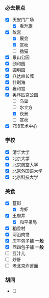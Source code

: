 ### 必去景点

- [x] 天安门广场
  - [x] 看升旗
- [x] 故宫
  - [x] 展会
  - [x] 赏秋
  - [ ] 撸猫
- [x] 景山公园
- [x] 颐和园
- [x] 圆明园
- [x] 八达岭长城
- [x] 什刹海
- [x] 雍和宫
- [x] 奥林匹克公园
  - [ ] 鸟巢
  - [ ] 水立方
  - [x] 夜景
  - [ ] 赏秋
- [x] 798艺术中心

### 学校

- [x] 清华大学
- [x] 北京大学
- [x] 北京航空大学
- [x] 北京外国语大学
- [x] 北京科技大学

### 美食

- [x] 簋街
  - [x] 龙虾
- [x] 王府井
  - [x] 和平果局
- [x] 稻香村
- [x] 河沿肉饼
- [x] 庆丰包子铺 **一般**
- [x] 西四包子铺 **一般**
- [ ] 豆汁儿
- [ ] 炒肝
- [ ] 老北京炸酱面

### 胡同

- [ ] 